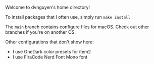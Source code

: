 Welcome to dvnguyen's home directory!

To install packages that I often use, simply run `make install`

The `main` branch contains configure files for macOS. Check out other branches if you're on another OS.

Other configurations that don't show here:
- I use OneDark color presets for item2
- I use FiraCode Nerd Font Mono font

